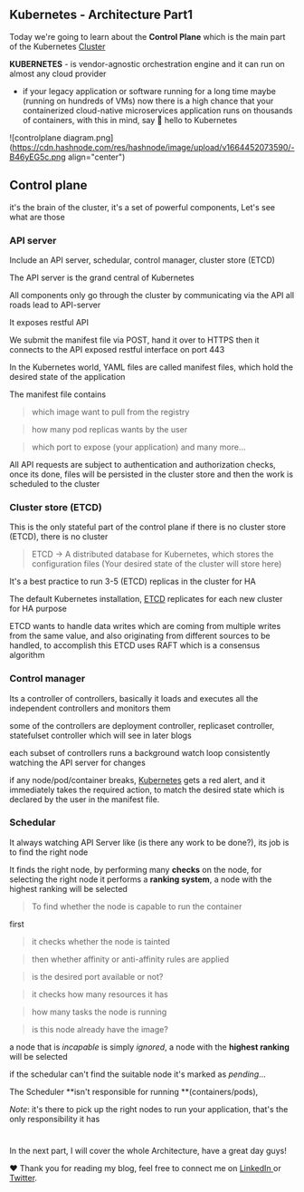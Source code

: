 ## Kubernetes - Architecture Part1

Today we're going to learn about the **Control Plane** which is the main part of the Kubernetes [Cluster](https://d33wubrfki0l68.cloudfront.net/2475489eaf20163ec0f54ddc1d92aa8d4c87c96b/e7c81/images/docs/components-of-kubernetes.svg)

**KUBERNETES** - is vendor-agnostic orchestration engine and it can run on almost any cloud provider 

-	if your legacy application or software running for a long time maybe (running on hundreds of VMs) now there is a high chance that your containerized cloud-native microservices application runs on thousands of containers, with this in mind, say 👋 hello to Kubernetes 

![controlplane diagram.png](https://cdn.hashnode.com/res/hashnode/image/upload/v1664452073590/-B46yEG5c.png align="center")


## Control plane

it's the brain of the cluster, it's a set of powerful components, Let's see what are those

### API server

Include an API server, schedular, control manager, cluster store (ETCD)

The API server is the grand central of Kubernetes 

All components only go through the cluster by communicating via the API all roads lead to API-server
	
It exposes restful API 

We submit the manifest file via POST, hand it over to HTTPS then it connects to the API exposed restful interface on port 443

In the Kubernetes world, YAML files are called manifest files, which hold the desired state of the application 
	
The manifest file contains
				
>  which image want to pull from the registry 

> how many pod replicas wants by the user

> which port to expose (your application) and many more...

All API requests are subject to authentication and authorization checks, once its done, files will be persisted in the cluster store and then the work is scheduled to the cluster

### Cluster store (ETCD)

This is the only stateful part of the control plane if there is no cluster store (ETCD), there is no cluster 

> ETCD -> A distributed database for Kubernetes, which stores the configuration files (Your desired state of the cluster will store here)

It's a best practice to run 3-5 (ETCD) replicas in the cluster for HA
			
The default Kubernetes installation, [ETCD](https://kubernetes.io/docs/concepts/overview/components/) replicates for each new cluster for HA purpose
		
ETCD wants to handle data writes which are coming from multiple writes from the same value, and also originating from different sources to be handled, to accomplish this ETCD uses RAFT which is a consensus algorithm

### Control manager

Its a controller of controllers, basically it loads and executes all the independent controllers and monitors them 

some of the controllers are deployment controller, replicaset controller, statefulset controller which will see in later blogs

each subset of controllers runs a background watch loop consistently watching the API server for changes

if any node/pod/container breaks, [Kubernetes](https://kubernetes.io/) gets a red alert, and it immediately takes the required action, to match the desired state which is declared by the user in the manifest file.
			
### Schedular

It always watching API Server like (is there any work to be done?), its job is to find the right node

It finds the right node, by performing many **checks** on the node, for selecting the right 
node it performs a **ranking system**, a node with the highest ranking will be selected 

> To find whether the node is capable to run the container

first

> it checks whether the node is tainted 

> then whether affinity or anti-affinity rules are applied 

> is the desired port available or not?

> it checks how many resources it has

> how many tasks the node is running

> is this node already have the image?
					
a node that is *incapable* is simply *ignored*, a node with the **highest ranking** will be selected 

if the schedular can't find the suitable node it's marked as *pending*...

The Scheduler **isn't responsible for running **(containers/pods), 

*Note*: it's there to pick up the right nodes to run your application, that's the only responsibility it has

<h1></h1>

In the next part, I will cover the whole Architecture, have a great day guys!

❤️ Thank you for reading my blog, feel free to connect me on <a target = "_blank" href= "https://www.linkedin.com/in/krishnamohanyerrabilli"> LinkedIn </a> or <a target = "_blank" href= "https://www.twitter.com/K_Mohan_">Twitter</a>. 
